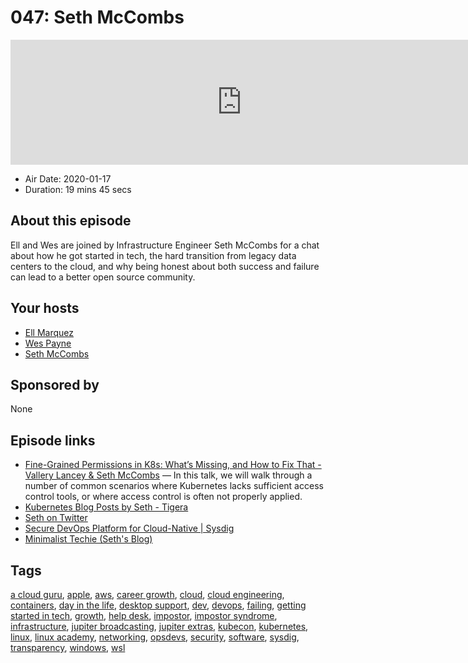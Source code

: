 # 047: Seth McCombs

<iframe src="https://player.fireside.fm/v2/WTrMvATU+PQ8-owe4?theme=dark" width="740" height="200" frameborder="0" scrolling="no"></iframe>

* Air Date: 2020-01-17
* Duration: 19 mins 45 secs

## About this episode

Ell and Wes are joined by Infrastructure Engineer Seth McCombs for a chat about how he got started in tech, the hard transition from legacy data centers to the cloud, and why being honest about both success and failure can lead to a better open source community.

## Your hosts
* [Ell Marquez](https://extras.show//hosts/ell)
* [Wes Payne](https://extras.show//hosts/wes)
* [Seth McCombs](https://extras.show//guests/sethmccombs)

## Sponsored by

None



## Episode links

  * [Fine-Grained Permissions in K8s: What’s Missing, and How to Fix That - Vallery Lancey & Seth McCombs](https://www.youtube.com/watch?v=TZ73EBP2a9Q "Fine-Grained Permissions in K8s: What’s Missing, and How to Fix That - Vallery Lancey & Seth McCombs") — In this talk, we will walk through a number of common scenarios where Kubernetes lacks sufficient access control tools, or where access control is often not properly applied. 
  * [Kubernetes Blog Posts by Seth - Tigera](https://www.tigera.io/blog/author/seth-mccombs/ "Kubernetes Blog Posts by Seth - Tigera")
  * [Seth on Twitter](https://twitter.com/sethmccombs "Seth on Twitter")
  * [Secure DevOps Platform for Cloud-Native | Sysdig](https://sysdig.com/ "Secure DevOps Platform for Cloud-Native | Sysdig")
  * [Minimalist Techie (Seth's Blog)](https://www.minimalisttechie.com/ "Minimalist Techie \(Seth's Blog\)")



## Tags

[a cloud guru](https://extras.show//tags/a%20cloud%20guru), [apple](https://extras.show//tags/apple), [aws](https://extras.show//tags/aws), [career growth](https://extras.show//tags/career%20growth), [cloud](https://extras.show//tags/cloud), [cloud engineering](https://extras.show//tags/cloud%20engineering), [containers](https://extras.show//tags/containers), [day in the life](https://extras.show//tags/day%20in%20the%20life), [desktop support](https://extras.show//tags/desktop%20support), [dev](https://extras.show//tags/dev), [devops](https://extras.show//tags/devops), [failing](https://extras.show//tags/failing), [getting started in tech](https://extras.show//tags/getting%20started%20in%20tech), [growth](https://extras.show//tags/growth), [help desk](https://extras.show//tags/help%20desk), [impostor](https://extras.show//tags/impostor), [impostor syndrome](https://extras.show//tags/impostor%20syndrome), [infrastructure](https://extras.show//tags/infrastructure), [jupiter broadcasting](https://extras.show//tags/jupiter%20broadcasting), [jupiter extras](https://extras.show//tags/jupiter%20extras), [kubecon](https://extras.show//tags/kubecon), [kubernetes](https://extras.show//tags/kubernetes), [linux](https://extras.show//tags/linux), [linux academy](https://extras.show//tags/linux%20academy), [networking](https://extras.show//tags/networking), [opsdevs](https://extras.show//tags/opsdevs), [security](https://extras.show//tags/security), [software](https://extras.show//tags/software), [sysdig](https://extras.show//tags/sysdig), [transparency](https://extras.show//tags/transparency), [windows](https://extras.show//tags/windows), [wsl](https://extras.show//tags/wsl)